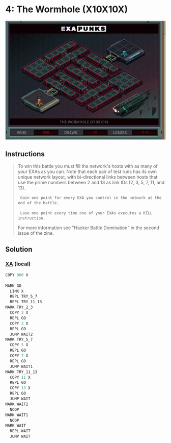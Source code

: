 # 4: The Wormhole (X10X10X)

<div align="center"><img src="EXAPUNKS - The Wormhole (2024-06-23-17-27-22).gif" /></div>

## Instructions
> To win this battle you must fill the network's hosts with as many of your EXAs as you can. Note that each pair of test runs has its own unique network layout, with bi-directional links between hosts that use the prime numbers between 2 and 13 as link IDs (2, 3, 5, 7, 11, and 13).
> 
>      Gain one point for every EXA you control in the network at the end of the battle.
> 
>      Lose one point every time one of your EXAs executes a KILL instruction.
> 
> For more information see "Hacker Battle Domination" in the second issue of the zine.

## Solution

### [XA](XA.exa) (local)
```asm
COPY 800 X

MARK GO
  LINK X
  REPL TRY_5_7
  REPL TRY_11_13
MARK TRY_2_3
  COPY 2 X
  REPL GO
  COPY 3 X
  REPL GO
  JUMP WAIT2
MARK TRY_5_7
  COPY 5 X
  REPL GO
  COPY 7 X
  REPL GO
  JUMP WAIT1
MARK TRY_11_13
  COPY 11 X
  REPL GO
  COPY 13 X
  REPL GO
  JUMP WAIT
MARK WAIT2
  NOOP
MARK WAIT1
  NOOP
MARK WAIT
  REPL WAIT
  JUMP WAIT
```

